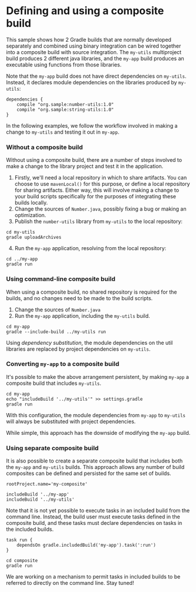 # Defining and using a composite build

This sample shows how 2 Gradle builds that are normally developed separately and combined using binary integration can be wired together into a composite build with source integration. The `my-utils` multiproject build produces 2 different java libraries, and the `my-app` build produces an executable using functions from those libraries.

Note that the `my-app` build does not have direct dependencies on `my-utils`. Instead, it declares module dependencies on the libraries produced by `my-utils`:

```
dependencies {
    compile "org.sample:number-utils:1.0"
    compile "org.sample:string-utils:1.0"
}
```

In the following examples, we follow the workflow involved in making a change to `my-utils` and testing it out in `my-app`.

### Without a composite build

Without using a composite build, there are a number of steps involved to make a change to the library project and test it in the application. 

1. Firstly, we'll need a local repository in which to share artifacts. You can choose to use `mavenLocal()` for this purpose, or define a local repository for sharing artifacts. Either way, this will involve making a change to your build scripts specifically for the purposes of integrating these builds locally.
2. Change the sources of `Number.java`, possibly fixing a bug or making an optimization.
3. Publish the `number-utils` library from `my-utils` to the local repository:

```
cd my-utils
gradle uploadArchives
```

4. Run the `my-app` application, resolving from the local repository:
```
cd ../my-app
gradle run
```

### Using command-line composite build

When using a composite build, no shared repository is required for the builds, and no changes need to be made to the build scripts.

1. Change the sources of `Number.java`
2. Run the `my-app` application, including the `my-utils` build.

```
cd my-app
gradle --include-build ../my-utils run
```

Using *dependency substitution*, the module dependencies on the util libraries are replaced by project dependencies on `my-utils`.

### Converting `my-app` to a composite build

It's possible to make the above arrangement persistent, by making `my-app` a composite build that includes `my-utils`. 

```
cd my-app
echo "includeBuild '../my-utils'" >> settings.gradle
gradle run
```

With this configuration, the module dependencies from `my-app` to `my-utils` will always be substituted with project dependencies.

While simple, this approach has the downside of modifying the `my-app` build.

### Using separate composite build

It is also possible to create a separate composite build that includes both the `my-app` and `my-utils` builds. This approach allows any number of build composites can be defined and persisted for the same set of builds.

```
rootProject.name='my-composite'

includeBuild '../my-app'
includeBuild '../my-utils'
```

Note that it is not yet possible to execute tasks in an included build from the command line. Instead, the build user must execute tasks defined in the composite build, and these tasks must declare dependencies on tasks in the included builds.

```
task run {
    dependsOn gradle.includedBuild('my-app').task(':run')
}
```

```
cd composite
gradle run
```

We are working on a mechanism to permit tasks in included builds to be referred to directly on the command line. Stay tuned!
